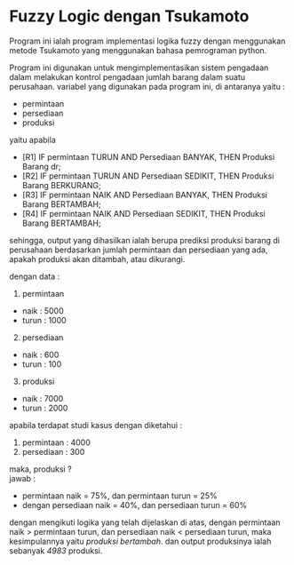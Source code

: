 # Fuzzy Logic dengan Tsukamoto

Program ini ialah program implementasi logika fuzzy dengan menggunakan metode Tsukamoto yang menggunakan bahasa pemrograman python.

Program ini digunakan untuk mengimplementasikan sistem pengadaan dalam melakukan kontrol pengadaan jumlah barang dalam suatu perusahaan.
variabel yang digunakan pada program ini, di antaranya yaitu :
- permintaan
- persediaan
- produksi

yaitu apabila 
- [R1]   IF permintaan TURUN AND Persediaan BANYAK, THEN Produksi Barang dr;
- [R2]   IF permintaan TURUN AND Persediaan SEDIKIT, THEN Produksi Barang BERKURANG;
- [R3]   IF permintaan NAIK AND Persediaan BANYAK, THEN Produksi Barang BERTAMBAH;
- [R4]   IF permintaan NAIK AND Persediaan SEDIKIT, THEN Produksi Barang BERTAMBAH; <br/>

sehingga, output yang dihasilkan ialah berupa prediksi produksi barang di perusahaan berdasarkan jumlah permintaan dan persediaan yang ada, apakah produksi akan ditambah, atau dikurangi.

dengan data :
1. permintaan
- naik : 5000
- turun : 1000
2. persediaan
- naik : 600
- turun : 100
3. produksi
- naik : 7000
- turun : 2000

apabila terdapat studi kasus dengan diketahui :
1. permintaan : 4000 
2. persediaan : 300 <br/>

maka, produksi ? <br/>
jawab :
- permintaan naik = 75%, dan permintaan turun = 25%
- dengan persediaan naik = 40%, dan persediaan turun = 60%

dengan mengikuti logika yang telah dijelaskan di atas,
dengan permintaan naik > permintaan turun, dan persediaan naik < persediaan turun, maka kesimpulannya yaitu *produksi bertambah*. 
dan output produksinya ialah sebanyak *4983* produksi.
